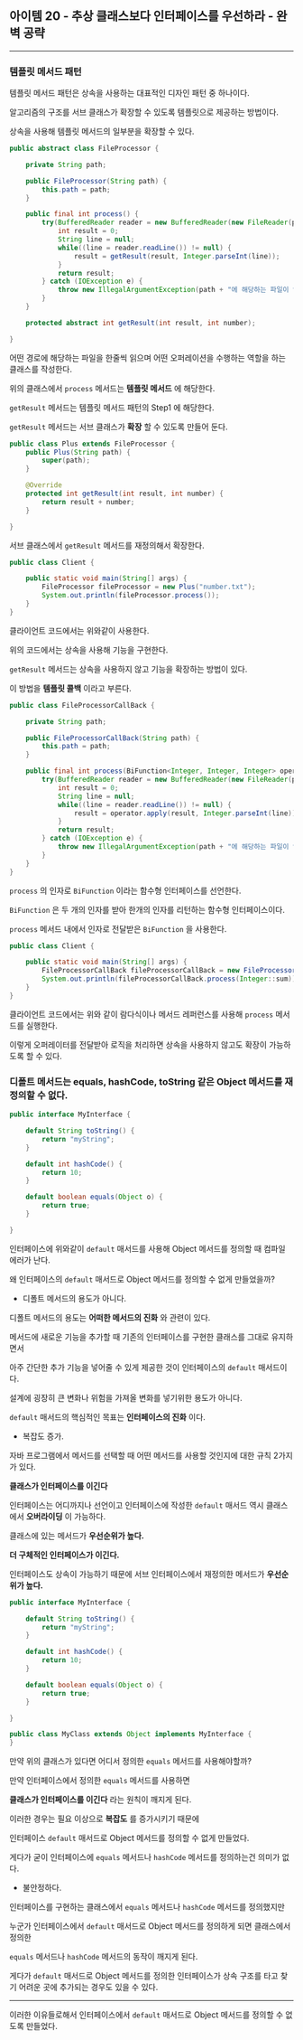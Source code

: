 ## 아이템 20 - 추상 클래스보다 인터페이스를 우선하라 - 완벽 공략
---

### 템플릿 메서드 패턴

템플릿 메서드 패턴은 상속을 사용하는 대표적인 디자인 패턴 중 하나이다.

알고리즘의 구조를 서브 클래스가 확장할 수 있도록 템플릿으로 제공하는 방법이다.

상속을 사용해 템플릿 메서드의 일부분을 확장할 수 있다.

```java
public abstract class FileProcessor {

    private String path;

    public FileProcessor(String path) {
        this.path = path;
    }

    public final int process() {
        try(BufferedReader reader = new BufferedReader(new FileReader(path))) {
            int result = 0;
            String line = null;
            while((line = reader.readLine()) != null) {
                result = getResult(result, Integer.parseInt(line));
            }
            return result;
        } catch (IOException e) {
            throw new IllegalArgumentException(path + "에 해당하는 파일이 없습니다.", e);
        }
    }

    protected abstract int getResult(int result, int number);

}
```

어떤 경로에 해당하는 파일을 한줄씩 읽으며 어떤 오퍼레이션을 수행하는 역할을 하는 클래스를 작성한다.

위의 클래스에서 ``process`` 메서드는 __템플릿 메서드__ 에 해당한다.

``getResult`` 메서드는 템플릿 메서드 패턴의 Step1 에 해당한다.

``getResult`` 메서드는 서브 클래스가 __확장__ 할 수 있도록 만들어 둔다.

```java
public class Plus extends FileProcessor {
    public Plus(String path) {
        super(path);
    }

    @Override
    protected int getResult(int result, int number) {
        return result + number;
    }

}
```

서브 클래스에서 ``getResult`` 메서드를 재정의해서 확장한다.

```java
public class Client {

    public static void main(String[] args) {
        FileProcessor fileProcessor = new Plus("number.txt");
        System.out.println(fileProcessor.process());
    }
}
```
클라이언트 코드에서는 위와같이 사용한다.

위의 코드에서는 상속을 사용해 기능을 구현한다.

``getResult`` 메서드는 상속을 사용하지 않고 기능을 확장하는 방법이 있다.

이 방법을 __템플릿 콜백__ 이라고 부른다.

```java
public class FileProcessorCallBack {

    private String path;

    public FileProcessorCallBack(String path) {
        this.path = path;
    }

    public final int process(BiFunction<Integer, Integer, Integer> operator) {
        try(BufferedReader reader = new BufferedReader(new FileReader(path))) {
            int result = 0;
            String line = null;
            while((line = reader.readLine()) != null) {
                result = operator.apply(result, Integer.parseInt(line));
            }
            return result;
        } catch (IOException e) {
            throw new IllegalArgumentException(path + "에 해당하는 파일이 없습니다.", e);
        }
    }
}
```
``process`` 의 인자로 ``BiFunction`` 이라는 함수형 인터페이스를 선언한다.

``BiFunction`` 은 두 개의 인자를 받아 한개의 인자를 리턴하는 함수형 인터페이스이다.

``process`` 메서드 내에서 인자로 전달받은 ``BiFunction`` 을 사용한다.

```java
public class Client {

    public static void main(String[] args) {
        FileProcessorCallBack fileProcessorCallBack = new FileProcessorCallBack("number.txt");
        System.out.println(fileProcessorCallBack.process(Integer::sum));
    }
}
```

클라이언트 코드에서는 위와 같이 람다식이나 메서드 레퍼런스를 사용해 ``process`` 메서드를 실행한다.

이렇게 오퍼레이터를 전달받아 로직을 처리하면 상속을 사용하지 않고도 확장이 가능하도록 할 수 있다.


### 디폴트 메서드는 equals, hashCode, toString 같은 Object 메서드를 재 정의할 수 없다.

```java
public interface MyInterface {

    default String toString() {
        return "myString";
    }

    default int hashCode() {
        return 10;
    }

    default boolean equals(Object o) {
        return true;
    }

}
```

인터페이스에 위와같이 ``default`` 매서드를 사용해 Object 메서드를 정의할 때 컴파일 에러가 난다.

왜 인터페이스의 ``default`` 매서드로 Object 메서드를 정의할 수 없게 만들었을까?

- 디폴트 메서드의 용도가 아니다.

디폴트 메서드의 용도는 __어떠한 메서드의 진화__ 와 관련이 있다.

메서드에 새로운 기능을 추가할 때 기존의 인터페이스를 구현한 클래스를 그대로 유지하면서

아주 간단한 추가 기능을 넣어줄 수 있게 제공한 것이 인터페이스의 ``default`` 매서드이다.

설계에 굉장히 큰 변화나 위험을 가져올 변화를 넣기위한 용도가 아니다.

``default`` 매서드의 핵심적인 목표는 __인터페이스의 진화__ 이다.

- 복잡도 증가.

자바 프로그램에서 메서드를 선택할 때 어떤 메서드를 사용할 것인지에 대한 규칙 2가지가 있다.

__클래스가 인터페이스를 이긴다__

인터페이스는 어디까지나 선언이고 인터페이스에 작성한 ``default`` 매서드 역시 클래스에서 __오버라이딩__ 이 가능하다.

클래스에 있는 메서드가 __우선순위가 높다.__

__더 구체적인 인터페이스가 이긴다.__

인터페이스도 상속이 가능하기 때문에 서브 인터페이스에서 재정의한 메서드가 __우선순위가 높다.__

```java
public interface MyInterface {

    default String toString() {
        return "myString";
    }

    default int hashCode() {
        return 10;
    }

    default boolean equals(Object o) {
        return true;
    }

}
```

```java
public class MyClass extends Object implements MyInterface {
}

```

만약 위의 클래스가 있다면 어디서 정의한 ``equals`` 메서드를 사용해야할까?

만약 인터페이스에서 정의한 ``equals`` 메서드를 사용하면 

__클래스가 인터페이스를 이긴다__ 라는 원칙이 깨지게 된다.

이러한 경우는 필요 이상으로 __복잡도__ 를 증가시키기 때문에 

인터페이스 ``default`` 매서드로 Object 메서드를 정의할 수 없게 만들었다.

게다가 굳이 인터페이스에 ``equals`` 메서드나 ``hashCode`` 메서드를 정의하는건 의미가 없다.

- 불안정하다.

인터페이스를 구현하는 클래스에서 ``equals`` 메서드나 ``hashCode`` 메서드를 정의했지만 

누군가 인터페이스에서 ``default`` 매서드로 Object 메서드를 정의하게 되면 클래스에서 정의한 

``equals`` 메서드나 ``hashCode`` 메서드의 동작이 깨지게 된다.

게다가 ``default`` 매서드로 Object 메서드를 정의한 인터페이스가 상속 구조를 타고 찾기 어려운 곳에 추가되는 경우도 있을 수 있다.

---

이러한 이유들로해서 인터페이스에서 ``default`` 매서드로 Object 메서드를 정의할 수 없도록 만들었다.











